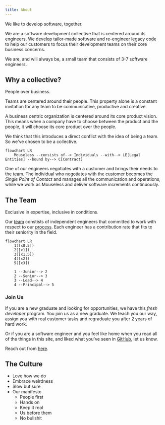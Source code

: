 ```yaml
---
title: About
---
```


We like to develop software, together.

We are a software development collective that is centered around its engineers.
We develop tailor-made software and re-engineer legacy code to help our
customers to focus their development teams on their core business concerns.

We are, and will always be, a small team that consists of 3-7 software
engineers.

## Why a collective?

People over business.

Teams are centered around their people. This property alone is a constant
invitation for any team to be communicative, productive and creative.

A business centric organization is centered around its core product vision. This
means when a company have to choose between the product and the people, it will
choose its core product over the people.

We think that this introduces a direct conflict with the idea of being a team.
So we've chosen to be a collective.

```mermaid
flowchart LR
    Mouseless --consists of--> Individuals --with--> LE[Legal Entities] --bound by--> C[Contract]
```

One of our engineers negotiates with a customer and brings their needs to the
team. The individual who negotiates with the customer becomes the _Single Point
of Contact_ and manages all the communication and operations, while we work as
Mouseless and deliver software increments continuously.


## The Team

Exclusive in expertise, inclusive in conditions.

Our [team][github-people] constists of independent engineers that committed to
work with respect to our [process](./process.md). Each engineer has a
contribution rate that fits to their seniority in the field.

```mermaid
flowchart LR
    1([x0.5])
    2([x1])
    3([x1.5])
    4([x2])
    5([x3])

    1 --Junior--> 2
    2 --Senior--> 3
    3 --Lead--> 4
    4 --Principal--> 5
```

### Join Us

If you are a new graduate and looking for opportunities, we have this _fresh
developer_ program. You join us as a new graduate. We teach you our way, assign
you with real customer tasks and regraduate you after 2 years of hard work.

Or if you are a software engineer and you feel like home when you read all of
the things in this site, and liked what you've seen in [GitHub][github], let us
know.

Reach out from [here][mail].

## The Culture

- Love how we do
- Embrace weirdness
- Slow but sure
- Our manifesto
  - People first
  - Hands on
  - Keep it real
  - Us before them
  - No bullshit

[github-people]: https://github.com/orgs/mouseless/people
[github]: https://github.com/mouseless
[mail]: mailto:connect@mouseless.codes
